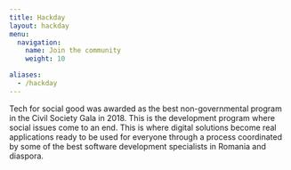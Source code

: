 ```yaml
---
title: Hackday
layout: hackday
menu:
  navigation:
    name: Join the community
    weight: 10

aliases:
  - /hackday
---
```


Tech for social good was awarded as the best non-governmental program in the Civil Society Gala in 2018. This is the development program where social issues come to an end. This is where digital  solutions  become real applications ready to be used for everyone through a process coordinated by some of the best software development specialists in Romania and diaspora.
